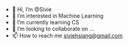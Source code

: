- 👋 Hi, I’m @Sivie
- 👀 I’m interested in Machine Learning
- 🌱 I’m currently learning CS
- 💞️ I’m looking to collaborate on ...
- 📫 How to reach me siviehsiang@gmail.com

<!---
Sivie/Sivie is a ✨ special ✨ repository because its `README.md` (this file) appears on your GitHub profile.
You can click the Preview link to take a look at your changes.
--->
